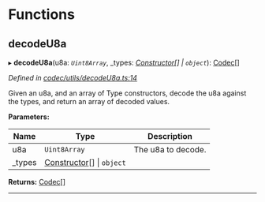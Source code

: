 

# Functions

<a id="decodeu8a"></a>

##  decodeU8a

▸ **decodeU8a**(u8a: *`Uint8Array`*, _types: *[Constructor](../interfaces/_types_.constructor.md)[] \| `object`*): [Codec](../interfaces/_types_.codec.md)[]

*Defined in [codec/utils/decodeU8a.ts:14](https://github.com/polkadot-js/api/blob/90fad53/packages/types/src/codec/utils/decodeU8a.ts#L14)*

Given an u8a, and an array of Type constructors, decode the u8a against the types, and return an array of decoded values.

**Parameters:**

| Name | Type | Description |
| ------ | ------ | ------ |
| u8a | `Uint8Array` |  The u8a to decode. |
| _types | [Constructor](../interfaces/_types_.constructor.md)[] \| `object` |

**Returns:** [Codec](../interfaces/_types_.codec.md)[]

___

